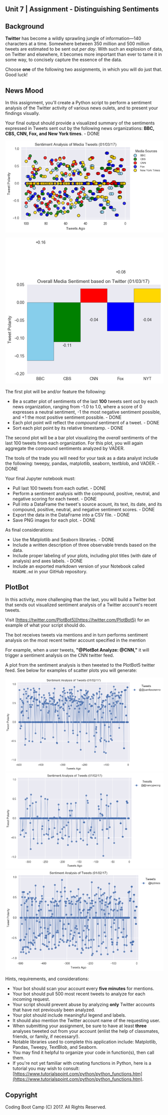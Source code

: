 ## Unit 7 | Assignment - Distinguishing Sentiments

## Background

__Twitter__ has become a wildly sprawling jungle of information&mdash;140 characters at a time. Somewhere between 350 million and 500 million tweets are estimated to be sent out _per day_. With such an explosion of data, on Twitter and elsewhere, it becomes more important than ever to tame it in some way, to concisely capture the essence of the data.

Choose __one__ of the following two assignments, in which you will do just that. Good luck!

## News Mood

In this assignment, you'll create a Python script to perform a sentiment analysis of the Twitter activity of various news oulets, and to present your findings visually.

Your final output should provide a visualized summary of the sentiments expressed in Tweets sent out by the following news organizations: __BBC, CBS, CNN, Fox, and New York times__. - DONE

![output_10_0.png](output_10_0.png)

![output_13_1.png](output_13_1.png)

The first plot will be and/or feature the following:

* Be a scatter plot of sentiments of the last __100__ tweets sent out by each news organization, ranging from -1.0 to 1.0, where a score of 0 expresses a neutral sentiment, -1 the most negative sentiment possible, and +1 the most positive sentiment possible. - DONE
* Each plot point will reflect the _compound_ sentiment of a tweet. - DONE
* Sort each plot point by its relative timestamp. - DONE

The second plot will be a bar plot visualizing the _overall_ sentiments of the last 100 tweets from each organization. For this plot, you will again aggregate the compound sentiments analyzed by VADER.

The tools of the trade you will need for your task as a data analyst include the following: tweepy, pandas, matplotlib, seaborn, textblob, and VADER. - DONE

Your final Jupyter notebook must:

* Pull last 100 tweets from each outlet. - DONE
* Perform a sentiment analysis with the compound, positive, neutral, and negative scoring for each tweet. - DONE
* Pull into a DataFrame the tweet's source acount, its text, its date, and its compound, positive, neutral, and negative sentiment scores. - DONE
* Export the data in the DataFrame into a CSV file. - DONE
* Save PNG images for each plot. - DONE

As final considerations:

* Use the Matplotlib and Seaborn libraries. - DONE
* Include a written description of three observable trends based on the data. 
* Include proper labeling of your plots, including plot titles (with date of analysis) and axes labels. - DONE
* Include an exported markdown version of your Notebook called  `README.md` in your GitHub repository.  


## PlotBot

In this activity, more challenging than the last, you will build a Twitter bot that sends out visualized sentiment analysis of a Twitter account's recent tweets.

Visit [https://twitter.com/PlotBot5](https://twitter.com/PlotBot5) for an example of what your script should do.

The bot receives tweets via mentions and in turn performs sentiment analysis on the most recent twitter account specified in the mention 

For example, when a user tweets, __"@PlotBot Analyze: @CNN,"__ it will trigger a sentiment analysis on the CNN twitter feed. 

A plot from the sentiment analysis is then tweeted to the PlotBot5 twitter feed. See below for examples of scatter plots you will generate:

![@juanitasoranno.png](@juanitasoranno.png)
![@nancypwong.png](@nancypwong.png)
![nytimes.png](nytimes.png)


Hints, requirements, and considerations:

* Your bot should scan your account every __five minutes__ for mentions.
* Your bot should pull 500 most recent tweets to analyze for each incoming request.
* Your script should prevent abuse by analyzing __only__ Twitter accounts that have not previously been analyzed.
* Your plot should include meaningful legend and labels.
* It should also mention the Twitter account name of the requesting user.
* When submitting your assignment, be sure to have at least __three__ analyses tweeted out from your account (enlist the help of classmates, friends, or family, if necessary!).
* Notable libraries used to complete this application include: Matplotlib, Pandas, Tweepy, TextBlob, and Seaborn.
* You may find it helpful to organize your code in function(s), then call them.
* If you're not yet familiar with creating functions in Python, here is a tutorial you may wish to consult: [https://www.tutorialspoint.com/python/python_functions.htm](https://www.tutorialspoint.com/python/python_functions.htm).



## Copyright

Coding Boot Camp (C) 2017. All Rights Reserved.
